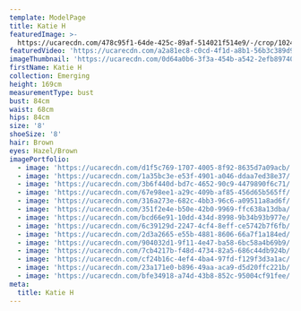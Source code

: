 ```yaml
---
template: ModelPage
title: Katie H
featuredImage: >-
  https://ucarecdn.com/478c95f1-64de-425c-89af-514021f514e9/-/crop/1024x618/0,0/-/preview/
featuredVideo: 'https://ucarecdn.com/a2a81ec8-c0cd-4f1d-a8b1-56b3c389d9b1/'
imageThumbnail: 'https://ucarecdn.com/0d64a0b6-3f3a-454b-a542-2efb89740a21/'
firstName: Katie H
collection: Emerging
height: 169cm
measurementType: bust
bust: 84cm
waist: 68cm
hips: 84cm
size: '8'
shoeSize: '8'
hair: Brown
eyes: Hazel/Brown
imagePortfolio:
  - image: 'https://ucarecdn.com/d1f5c769-1707-4005-8f92-8635d7a09acb/'
  - image: 'https://ucarecdn.com/1a35bc3e-e53f-4901-a046-ddaa7ed38e37/'
  - image: 'https://ucarecdn.com/3b6f440d-bd7c-4652-90c9-4479890f6c71/'
  - image: 'https://ucarecdn.com/67e98ee1-a29c-409b-af85-456d65b565ff/'
  - image: 'https://ucarecdn.com/316a273e-682c-4bb3-96c6-a09511a8ad6f/'
  - image: 'https://ucarecdn.com/351f2e4e-b50e-42b0-9969-ffc638a13dba/'
  - image: 'https://ucarecdn.com/bcd66e91-10dd-434d-8998-9b34b93b977e/'
  - image: 'https://ucarecdn.com/6c39129d-2247-4cf4-8eff-ce5742b7f6fb/'
  - image: 'https://ucarecdn.com/2d3a2665-e55b-4881-8606-66a7f1a184ed/'
  - image: 'https://ucarecdn.com/904032d1-9f11-4e47-ba58-6bc58a4b69b9/'
  - image: 'https://ucarecdn.com/7cb4217b-f48d-4734-82a5-686c44db924b/'
  - image: 'https://ucarecdn.com/cf24b16c-4ef4-4ba4-97fd-f129f3d3a1ac/'
  - image: 'https://ucarecdn.com/23a171e0-b896-49aa-aca9-d5d20ffc221b/'
  - image: 'https://ucarecdn.com/bfe34918-a74d-43b8-852c-95004cf91fee/'
meta:
  title: Katie H
---
```


